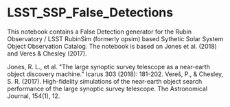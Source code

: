 # LSST_SSP_False_Detections
This notebook contains a False Detection generator for the Rubin Observatory / LSST RubinSim (formerly opsim) based Sythetic Solar System Object Observation Catalog. The notebook is based on Jones et al. (2018) and Veres & Chesley (2017).

Jones, R. L., et al. "The large synoptic survey telescope as a near-earth object discovery machine." Icarus 303 (2018): 181-202.
Vereš, P., & Chesley, S. R. (2017). High-fidelity simulations of the near-earth object search performance of the large synoptic survey telescope. The Astronomical Journal, 154(1), 12.
